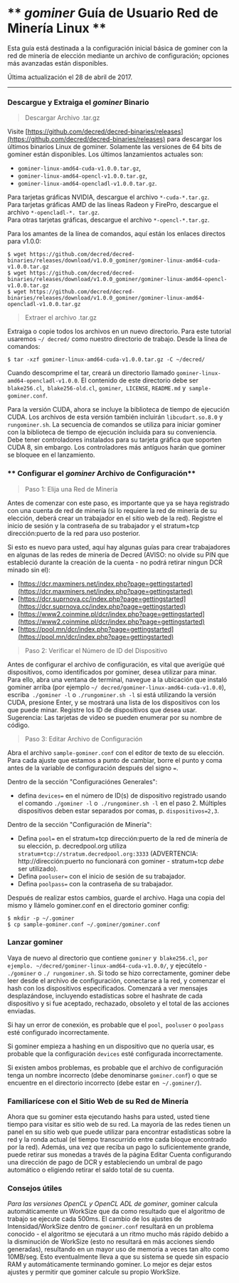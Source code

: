 # **<i class="fa fa-linux"></i> *gominer* Guía de Usuario Red de Minería Linux **

Esta guía está destinada a la configuración inicial básica de gominer con la red de minería de elección mediante un archivo de configuración; opciones más avanzadas están disponibles.

Última actualización el 28 de abril de 2017.

---

### **<i class="fa fa-download"></i> Descargue y Extraiga el  *gominer* Binario**


> Descargar Archivo .tar.gz

Visite [https://github.com/decred/decred-binaries/releases](https://github.com/decred/decred-binaries/releases) para descargar los últimos binarios Linux de gominer. Solamente las versiones de 64 bits de gominer están disponibles. Los últimos lanzamientos actuales son:

- `gominer-linux-amd64-cuda-v1.0.0.tar.gz`,
- `gominer-linux-amd64-opencl-v1.0.0.tar.gz`,
- `gominer-linux-amd64-opencladl-v1.0.0.tar.gz`.

Para tarjetas gráficas NVIDIA, descargue el archivo `*-cuda-*.tar.gz`. <br />
Para tarjetas gráficas AMD de las líneas Radeon y FirePro, descargue el archivo `*-opencladl-*. tar.gz`. <br />
Para otras tarjetas gráficas, descargue el archivo `*-opencl-*.tar.gz`.

Para los amantes de la línea de comandos, aquí están los enlaces directos para v1.0.0:

```no-highlight
$ wget https://github.com/decred/decred-binaries/releases/download/v1.0.0_gominer/gominer-linux-amd64-cuda-v1.0.0.tar.gz
$ wget https://github.com/decred/decred-binaries/releases/download/v1.0.0_gominer/gominer-linux-amd64-opencl-v1.0.0.tar.gz
$ wget https://github.com/decred/decred-binaries/releases/download/v1.0.0_gominer/gominer-linux-amd64-opencladl-v1.0.0.tar.gz
```

> Extraer el archivo .tar.gz

Extraiga o copie todos los archivos en un nuevo directorio. Para este tutorial usaremos `~/ decred/` como nuestro directorio de trabajo. Desde la línea de comandos:

```no-highlight
$ tar -xzf gominer-linux-amd64-cuda-v1.0.0.tar.gz -C ~/decred/
```

Cuando descomprime el tar, creará un directorio llamado `gominer-linux-amd64-opencladl-v1.0.0`. El contenido de este directorio debe ser `blake256.cl`,` blake256-old.cl`, `gominer`,` LICENSE`, `README.md` y` sample-gominer.conf`.

Para la versión CUDA, ahora se incluye la biblioteca de tiempo de ejecución CUDA. Los archivos de esta versión también incluirán `libcudart.so.8.0` y` rungominer.sh`. La secuencia de comandos se utiliza para iniciar gominer con la biblioteca de tiempo de ejecución incluida para su conveniencia. Debe tener controladores instalados para su tarjeta gráfica que soporten CUDA 8, sin embargo. Los controladores más antíguos harán que gominer se bloquee en el lanzamiento.

### ** Configurar el *gominer* Archivo de Configuración**

> Paso 1: Elija una Red de Minería

Antes de comenzar con este paso, es importante que ya se haya registrado con una cuenta de red de minería (si lo requiere la red de minería de su elección, deberá crear un trabajador en el sitio web de la red). Registre el inicio de sesión y la contraseña de su trabajador y el stratum+tcp dirección:puerto de la red para uso posterior.

Si esto es nuevo para usted, aquí hay algunas guías para crear trabajadores en algunas de las redes de minería de Decred (AVISO: no olvide su PIN que estableció durante la creación de la cuenta - no podrá retirar ningun DCR minado sin el):

- [https://dcr.maxminers.net/index.php?page=gettingstarted](https://dcr.maxminers.net/index.php?page=gettingstarted)
- [https://dcr.suprnova.cc/index.php?page=gettingstarted](https://dcr.suprnova.cc/index.php?page=gettingstarted)
- [https://www2.coinmine.pl/dcr/index.php?page=gettingstarted](https://www2.coinmine.pl/dcr/index.php?page=gettingstarted)
- [https://pool.mn/dcr/index.php?page=gettingstarted](https://pool.mn/dcr/index.php?page=gettingstarted)

> Paso 2: Verificar el Número de ID del Dispositivo 

Antes de configurar el archivo de configuración, es vital que averigüe qué dispositivos, como identificados por gominer, desea utilizar para minar. Para ello, abra una ventana de terminal, navegue a la ubicación que instaló gominer arriba (por ejemplo `~/ decred/gominer-linux-amd64-cuda-v1.0.0`), escriba` ./gominer -l` o `./rungominer.sh -l` si está utilizando la versión CUDA, presione Enter, y se mostrará una lista de los dispositivos con los que puede minar. Registre los ID de dispositivos que desea usar. Sugerencia: Las tarjetas de video se pueden enumerar por su nombre de código.

> Paso 3: Editar Archivo de Configuración

Abra el archivo `sample-gominer.conf` con el editor de texto de su elección. Para cada ajuste que estamos a punto de cambiar, borre el punto y coma antes de la variable de configuración después del signo `=`.

Dentro de la sección "Configuraciónes Generales":

- defina `devices=` en el número de ID(s) de dispositivo registrado usando el comando `./gominer -l` o` ./rungominer.sh -l` en el paso 2. Múltiples dispositivos deben estar separados por comas, p. `dispositivos=2,3`.

Dentro de la sección "Configuración de Minería":

- Defina `pool=` en el stratum+tcp dirección:puerto de la red de minería de su elección, p. decredpool.org utiliza `stratum+tcp://stratum.decredpool.org:3333` (ADVERTENCIA:   http://dirección:puerto no funcionará con gominer - stratum+tcp *debe* ser utilizado).
- Defina `pooluser=` con el inicio de sesión de su trabajador.
- Defina `poolpass=` con la contraseña de su trabajador.

Después de realizar estos cambios, guarde el archivo. Haga una copia del mismo y llámelo gominer.conf en el directorio gominer config:

```no-highlight
$ mkdir -p ~/.gominer
$ cp sample-gominer.conf ~/.gominer/gominer.conf
```

### **Lanzar gominer**

Vaya de nuevo al directorio que contiene `gominer` y` blake256.cl`, `por ejemplo. ~/decred/gominer-linux-amd64-cuda-v1.0.0/`, y ejecútelo -` ./gominer` o `./ rungominer.sh`. Si todo se hizo correctamente, gominer debe leer desde el archivo de configuración, conectarse a la red, y comenzar el hash con los dispositivos especificados. Comenzará a ver mensajes desplazándose, incluyendo estadísticas sobre el hashrate de cada dispositivo y si fue aceptado, rechazado, obsoleto y el total de las acciones enviadas.

Si hay un error de conexión, es probable que el `pool`,` pooluser` o `poolpass` esté configurado incorrectamente.

Si gominer empieza a hashing en un dispositivo que no quería usar, es probable que la configuración `devices` esté configurada incorrectamente.

Si existen ambos problemas, es probable que el archivo de configuración tenga un nombre incorrecto (debe denominarse `gominer.conf`) o que se encuentre en el directorio incorrecto (debe estar en` ~/.gominer/`).

### **Familiarícese con el Sitio Web de su Red de Minería**

Ahora que su gominer esta ejecutando hashs para usted, usted tiene tiempo para visitar es sitio web de su red. La mayoría de las redes tienen un panel en su sitio web que puede utilizar para encontrar estadísticas sobre la red y la ronda actual (el tiempo transcurrido entre cada bloque encontrado por la red). Además, una vez que reciba un pago lo suficientemente grande, puede retirar sus monedas a través de la página Editar Cuenta configurando una dirección de pago de DCR y estableciendo un umbral de pago automático o eligiendo retirar el saldo total de su cuenta.

### **Consejos útiles**

*Para las versiones OpenCL y OpenCL ADL de gominer*, gominer calcula automáticamente un WorkSize que da como resultado que el algoritmo de trabajo se ejecute cada 500ms. El cambio de los ajustes de Intensidad/WorkSize dentro de `gominer.conf` resultará en un problema conocido - el algoritmo se ejecutará a un ritmo mucho más rápido debido a la disminución de WorkSize (esto no resultará en más acciones siendo generadas), resultando en un mayor uso de memoria a veces tan alto como 10MB/seg. Esto eventualmente lleva a que su sistema se quede sin espacio RAM y automáticamente terminando gominer. Lo mejor es dejar estos ajustes y permitir que gominer calcule su propio WorkSize.
